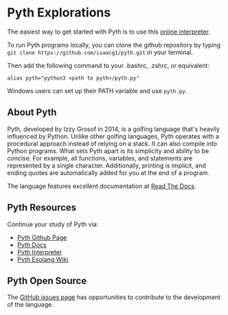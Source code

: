 # Pyth Explorations

The easiest way to get started with Pyth is to use this [online interpreter](https://pyth-docker.azurewebsites.net). 

To run Pyth programs locally, you can clone the github repository by typing `git clone https://github.com/isaacg1/pyth.git` in your terminal. 

Then add the following command to your .bashrc, .zshrc, or equivalent:

```
alias pyth="python3 <path to pyth>/pyth.py"
```

Windows users can set up their PATH variable and use `pyth.py`.

## About Pyth

Pyth, developed by Izzy Grosof in 2014, is a golfing language that's heavily influenced by Python. Unlike other golfing languages, Pyth operates with a procedural approach instead of relying on a stack. It can also compile into Python programs. What sets Pyth apart is its simplicity and ability to be concise. For example, all functions, variables, and statements are represented by a single character. Additionally, printing is implicit, and ending quotes are automatically added for you at the end of a program.

The language features excellent documentation at [Read The Docs](https://pyth.readthedocs.io/en/latest/index.html).
## Pyth Resources

Continue your study of Pyth via:

- [Pyth Github Page](https://github.com/isaacg1/pyth) 
- [Pyth Docs](https://pyth.readthedocs.io/en/latest/getting-started.html)
- [Pyth Interpreter](https://pyth-docker.azurewebsites.net)
- [Pyth Esolang Wiki](https://esolangs.org/wiki/Pyth#Language_Overview)

## Pyth Open Source

The [GitHub issues page](https://github.com/isaacg1/pyth/issues) has opportunities to contribute to the development of the language.
